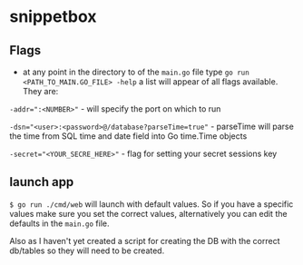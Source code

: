 # snippetbox

## Flags
- at any point in the directory to of the `main.go` file type `go run <PATH_TO_MAIN.GO_FILE> -help` a list will appear of all flags available.
They are:

`-addr=":<NUMBER>"` - will specify the port on which to run 

`-dsn="<user>:<password>@/database?parseTime=true"` - parseTime will parse the time from SQL time and date field into Go time.Time objects

`-secret="<YOUR_SECRE_HERE>"` - flag for setting your secret sessions key

## launch app

`$ go run ./cmd/web` will launch with default values. So if you have a specific values make sure you set the correct values, alternatively you can edit the defaults in the `main.go` file.

Also as I haven't yet created a script for creating the DB with the correct db/tables so they will need to be created.